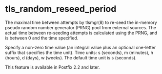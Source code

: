 # tls_random_reseed_period 

 The maximal time between attempts by tlsmgr(8) to re-seed the
in-memory pseudo random number generator (PRNG) pool from external
sources.  The actual time between re-seeding attempts is calculated
using the PRNG, and is between 0 and the time specified.  

 Specify a non-zero time value (an integral value plus an optional
one-letter suffix that specifies the time unit).  Time units: s
(seconds), m (minutes), h (hours), d (days), w (weeks).
The default time unit is s (seconds).  

 This feature is available in Postfix 2.2 and later.  


